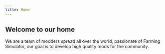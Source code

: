 ```yaml
---
title: Home
---
```

## Welcome to our home

We are a team of modders spread all over the world, passionate of Farming Simulator, our goal is to develop high quality mods for the community.
